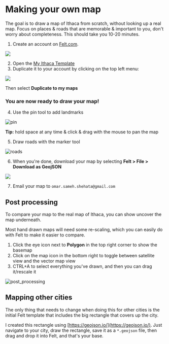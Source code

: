 # Making your own map

The goal is to draw a map of Ithaca from scratch, without looking up a real map. Focus on places & roads that are memorable & important to you, don't worry about completeness. This should take you 10-20 minutes.

1. Create an account on [Felt.com](https://felt.com/signup).

![](https://user-images.githubusercontent.com/1711126/205537355-93fa013c-1fcc-4b32-a9c4-1ffa9743dad4.png)

2. Open the [My Ithaca Template](https://felt.com/map/My-Ithaca-Template-9ASKroZggSSmC2vXuXiRKKB)
3. Duplicate it to your account by clicking on the top left menu:

![](https://user-images.githubusercontent.com/1711126/205537618-3cde7b0e-98cd-4ae4-bb4a-b23fcfbe8225.png)

Then select **Duplicate to my maps**

### You are now ready to draw your map!

4. Use the pin tool to add landmarks 

![pin](https://user-images.githubusercontent.com/1711126/205539259-948496e6-50e9-4c0e-80f5-cf9ab742b25c.gif)

**Tip:** hold space at any time & click & drag with the mouse to pan the map

5. Draw roads with the marker tool

![roads](https://user-images.githubusercontent.com/1711126/205539242-ca42ca64-fe85-4541-b172-600159d3284e.gif)

6. When you're done, download your map by selecting **Felt > File > Download as GeojSON**

![](https://user-images.githubusercontent.com/1711126/205539371-323d5bc2-f818-428c-aa25-186c9ba6d47b.png)

7. Email your map to `omar.sameh.shehata@gmail.com`

## Post processing

To compare your map to the real map of Ithaca, you can show uncover the map underneath. 

Most hand drawn maps will need some re-scaling, which you can easily do with Felt to make it easier to compare.

1. Click the eye icon next to **Polygon** in the top right corner to show the basemap
2. Click on the map icon in the bottom right to toggle between satellite view and the vector map view
3. CTRL+A to select everything you've drawn, and then you can drag it/rescale it

![post_processing](https://user-images.githubusercontent.com/1711126/205542136-032c4dd3-7da1-4c2b-8c07-7a9065799078.gif)


## Mapping other cities

The only thing that needs to change when doing this for other cities is the initial Felt template that includes the big rectangle that covers up the city.

I created this rectangle using [https://geojson.io/](https://geojson.io/). Just navigate to your city, draw the rectangle, save it as a `*.geojson` file, then drag and drop it into Felt, and that's your base.
